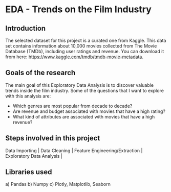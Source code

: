 # EDA - Trends on the Film Industry 

## Introduction

The selected dataset for this project is a curated one from Kaggle. This data set contains information about 10,000 movies collected from The Movie Database (TMDb),
including user ratings and revenue. You can download it from here: https://www.kaggle.com/tmdb/tmdb-movie-metadata.

## Goals of the research
The main goal of this Exploratory Data Analysis is to discover valuable trends inside the film industry. Some of the questions that I want to explore with this analysis are:

- Which genres are most popular from decade to decade?
- Are revenue and budget associated with movies that have a high rating?
- What kind of attributes are associated with movies that have a high revenue?

## Steps involved in this project

Data Importing | Data Cleaning | Feature Engineering/Extraction | Exploratory Data Analysis | 

## Libraries used

a) Pandas b) Numpy c) Plotly, Matplotlib, Seaborn

